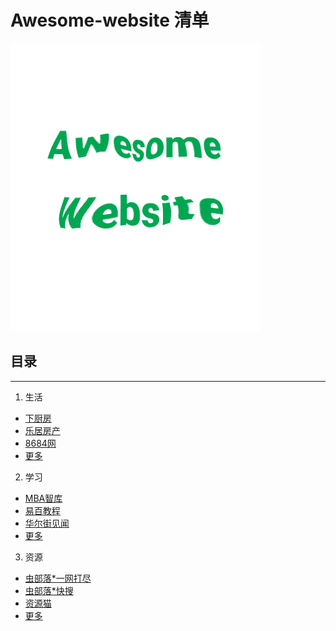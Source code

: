 # Awesome-website 清单
![img](img/awesome-website.jpg)

## 目录

------

1. 生活 
   
- [下厨房](https://www.xiachufang.com/)
- [乐居房产](http://leju.com/)
- [8684网](https://www.8684.com/)
- [更多](content/zh/life.md)
   
2. 学习 
- [MBA智库](https://mbalib.com/)
- [易百教程](https://www.yiibai.com/)
- [华尔街见闻](https://wallstreetcn.com/)
- [更多](content/zh/study.md)

3. 资源 
  - [虫部落*一网打尽](http://magnet.chongbuluo.com/)
  - [虫部落*快搜](https://search.chongbuluo.com/)
  - [资源猫](https://www.ziyuanm.com/)
  - [更多](content/zh/source.md)


